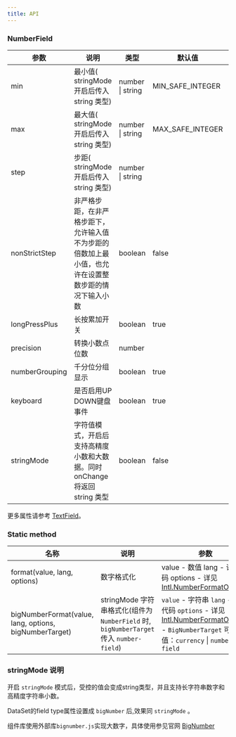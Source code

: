 ```yaml
---
title: API
---
```


### NumberField

| 参数 | 说明   | 类型   | 默认值 | 版本    |
| ---- | ------ | ------ | ------ |------ |
| min  | 最小值( stringMode 开启后传入 string 类型) | number \| string |    MIN_SAFE_INTEGER   ||
| max  | 最大值( stringMode 开启后传入 string 类型) | number \| string |   MAX_SAFE_INTEGER     ||
| step | 步距( stringMode 开启后传入 string 类型)   | number \| string |        ||
| nonStrictStep | 非严格步距，在非严格步距下，允许输入值不为步距的倍数加上最小值，也允许在设置整数步距的情况下输入小数   | boolean | false ||
| longPressPlus | 长按累加开关  | boolean | true ||
| precision | 转换小数点位数 | number |  | 1.3.0 |
| numberGrouping | 千分位分组显示 | boolean | true | 1.3.0 |
| keyboard | 是否启用UP DOWN键盘事件 | boolean | true | 1.5.0 |
| stringMode| 字符值模式，开启后支持高精度小数和大数据。同时 onChange 将返回 string 类型 | boolean | false | 1.5.1 |

更多属性请参考 [TextField](/zh/procmp/data-entry/text-field/#TextField)。

### Static method

| 名称                         | 说明       | 参数    |
| ---------------------------- | ---------- | -------------------------------------------------------------------------------------------------------------------------------------------------------------------------- |
| format(value, lang, options) | 数字格式化 | value - 数值 lang - 语言代码 options - 详见[Intl.NumberFormatOptions](https://developer.mozilla.org/zh-CN/docs/Web/JavaScript/Reference/Global_Objects/NumberFormat) |
| bigNumberFormat(value, lang, options, bigNumberTarget) | stringMode 字符串格式化(组件为 `NumberField` 时, `bigNumberTarget` 传入 `number-field`) | `value` - 字符串 `lang` - 语言代码 `options` - 详见[Intl.NumberFormatOptions](https://developer.mozilla.org/zh-CN/docs/Web/JavaScript/Reference/Global_Objects/NumberFormat) - `BigNumberTarget` 可选值：`currency` \| `number-field` |

### stringMode 说明

开启 `stringMode` 模式后，受控的值会变成string类型，并且支持长字符串数字和高精度字符串小数。

DataSet的field type属性设置成 `bigNumber` 后,效果同 `stringMode` 。

组件库使用外部库`bignumber.js`实现大数字，具体使用参见官网 [BigNumber](https://mikemcl.github.io/bignumber.js/)

<style>
.Pane.horizontal.Pane1 .c7n-pro-input-number-wrapper {
  margin-bottom: .1rem;
}
</style>
